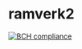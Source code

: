 # ramverk2
[![BCH compliance](https://bettercodehub.com/edge/badge/ericN93/ramverk2?branch=master)](https://bettercodehub.com/)


